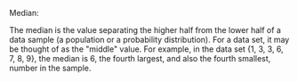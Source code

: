 Median:

The median is the value separating the higher half from the lower half of a data sample (a population or a probability distribution). For a data set, it may be thought of as the "middle" value. For example, in the data set {1, 3, 3, 6, 7, 8, 9}, the median is 6, the fourth largest, and also the fourth smallest, number in the sample.